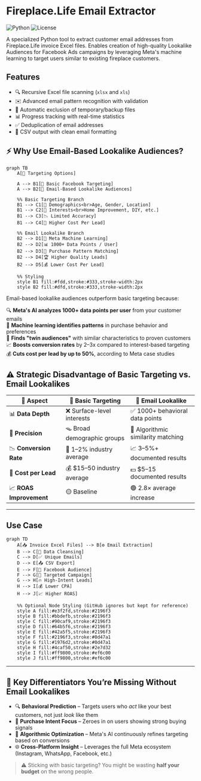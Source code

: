 # Fireplace.Life Email Extractor

![Python](https://img.shields.io/badge/Python-3.8%2B-blue)
![License](https://img.shields.io/badge/License-MIT-green)

A specialized Python tool to extract customer email addresses from Fireplace.Life invoice Excel files. Enables creation of high-quality Lookalike Audiences for Facebook Ads campaigns by leveraging Meta's machine learning to target users similar to existing fireplace customers.

## Features

- 🔍 Recursive Excel file scanning (`xlsx` and `xls`)
- ✉️ Advanced email pattern recognition with validation
- 🧹 Automatic exclusion of temporary/backup files
- 📊 Progress tracking with real-time statistics
- ✅ Deduplication of email addresses
- 💾 CSV output with clean email formatting

## ⚡ Why Use Email-Based Lookalike Audiences?

```mermaid
graph TB
    A[🎯 Targeting Options]
    
    A --> B1[😬 Basic Facebook Targeting]
    A --> B2[🚀 Email-Based Lookalike Audiences]

    %% Basic Targeting Branch
    B1 --> C1[👥 Demographics<br>Age, Gender, Location]
    B1 --> C2[🧠 Interests<br>Home Improvement, DIY, etc.]
    B1 --> C3[📉 Limited Accuracy]
    B1 --> C4[💸 Higher Cost Per Lead]

    %% Email Lookalike Branch
    B2 --> D1[🤖 Meta Machine Learning]
    B2 --> D2[📊 1000+ Data Points / User]
    B2 --> D3[🛒 Purchase Pattern Matching]
    B2 --> D4[🏆 Higher Quality Leads]
    B2 --> D5[💰 Lower Cost Per Lead]

    %% Styling
    style B1 fill:#fdd,stroke:#333,stroke-width:2px
    style B2 fill:#dfd,stroke:#333,stroke-width:2px

```

Email-based lookalike audiences outperform basic targeting because:

🔍 **Meta's AI analyzes 1000+ data points per user** from your customer emails  
🧠 **Machine learning identifies patterns** in purchase behavior and preferences  
🎯 **Finds "twin audiences"** with similar characteristics to proven customers  
📈 **Boosts conversion rates** by 2–3x compared to interest-based targeting  
💰 **Cuts cost per lead by up to 50%**, according to Meta case studies  

## ⚠️ Strategic Disadvantage of Basic Targeting vs. Email Lookalikes

| 🧠 **Aspect**            | 😬 **Basic Targeting**           | 🚀 **Email Lookalike**                        |
|--------------------------|----------------------------------|-----------------------------------------------|
| 📊 **Data Depth**         | ❌ Surface-level interests        | ✅ 1000+ behavioral data points               |
| 🎯 **Precision**          | 🪤 Broad demographic groups       | 🎯 Algorithmic similarity matching            |
| 📉 **Conversion Rate**    | 🔻 1–2% industry average          | 📈 3–5%+ documented results                   |
| 💸 **Cost per Lead**      | 💰 $15–50 industry average        | 💵 $5–15 documented results                   |
| 📈 **ROAS Improvement**   | 🟡 Baseline                      | 🟢 2.8× average increase                      |


---

## Use Case

```mermaid
graph TD
    A[📥 Invoice Excel Files] --> B[⚙️ Email Extraction]
    B --> C[🧹 Data Cleansing]
    C --> D[✅ Unique Emails]
    D --> E[📤 CSV Export]
    E --> F[👥 Facebook Audience]
    F --> G[🎯 Targeted Campaign]
    G --> H[🔥 High-Intent Leads]
    H --> I[💰 Lower CPA]
    H --> J[📈 Higher ROAS]

    %% Optional Node Styling (GitHub ignores but kept for reference)
    style A fill:#e3f2fd,stroke:#2196f3
    style B fill:#bbdefb,stroke:#2196f3
    style C fill:#90caf9,stroke:#2196f3
    style D fill:#64b5f6,stroke:#2196f3
    style E fill:#42a5f5,stroke:#2196f3
    style F fill:#2196f3,stroke:#0d47a1
    style G fill:#1976d2,stroke:#0d47a1
    style H fill:#4caf50,stroke:#2e7d32
    style I fill:#ff9800,stroke:#ef6c00
    style J fill:#ff9800,stroke:#ef6c00
```

---

## 🚨 Key Differentiators You’re Missing Without Email Lookalikes

- 🔍 **Behavioral Prediction** – Targets users who *act* like your best customers, not just *look* like them  
- 🛒 **Purchase Intent Focus** – Zeroes in on users showing strong buying signals  
- 🤖 **Algorithmic Optimization** – Meta's AI continuously refines targeting based on conversions  
- 🌐 **Cross-Platform Insight** – Leverages the full Meta ecosystem (Instagram, WhatsApp, Facebook, etc.)  
> ⚠️ Sticking with basic targeting? You might be wasting **half your budget** on the wrong people.
